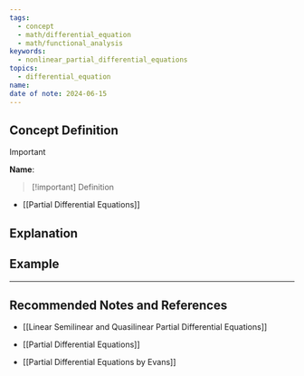 ```yaml
---
tags:
  - concept
  - math/differential_equation
  - math/functional_analysis
keywords:
  - nonlinear_partial_differential_equations
topics:
  - differential_equation
name: 
date of note: 2024-06-15
---
```


## Concept Definition

>[!important]
>**Name**: 


>[!important] Definition
>

- [[Partial Differential Equations]]









## Explanation



## Example







-----------
##  Recommended Notes and References


- [[Linear Semilinear and Quasilinear Partial Differential Equations]]
- [[Partial Differential Equations]]




- [[Partial Differential Equations by Evans]]